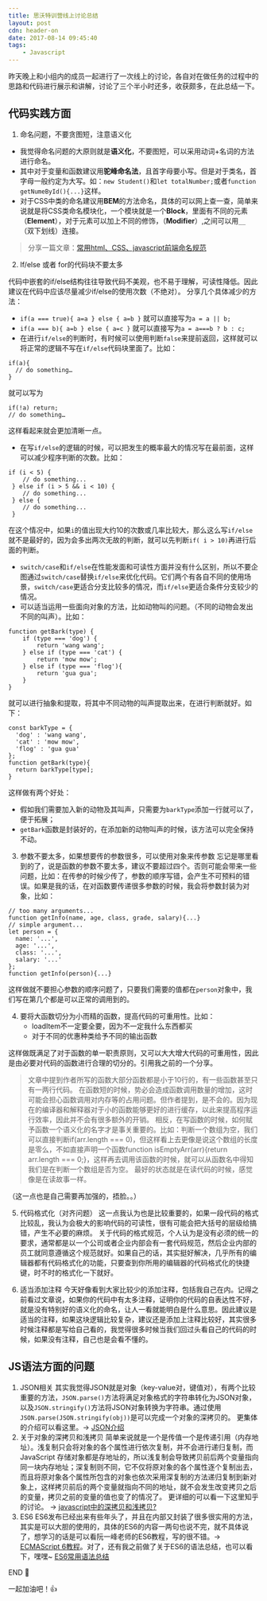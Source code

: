 ```yaml
---
title: 思沃特训营线上讨论总结
layout: post
cdn: header-on
date: 2017-08-14 09:45:40
tags:
    - Javascript
---
```


昨天晚上和小组内的成员一起进行了一次线上的讨论，各自对在做任务的过程中的思路和代码进行展示和讲解，讨论了三个半小时还多，收获颇多，在此总结一下。

## 代码实践方面

1. 命名问题，不要贪图短，注意语义化
 * 我觉得命名问题的大原则就是**语义化**，不要图短，可以采用动词+名词的方法进行命名。
 * 其中对于变量和函数建议用**驼峰命名法**，且首字母要小写。但是对于类名，首字母一般约定为大写。如：`new Student()`和`let totalNumber;`或者`function getNumeById(){...}`这样。
 * 对于CSS中类的命名建议用**BEM**的方法命名，具体的可以网上查一查，简单来说就是将CSS类命名模块化，一个模块就是一个**Block**，里面有不同的元素（**Element**），对于元素可以加上不同的修饰，（**Modifier**）,之间可以用`__`（双下划线）连接。
> 分享一篇文章：[常用html、CSS、javascript前端命名规范](https://my.oschina.net/lianyi/blog/48955)

2. If/else 或者 for的代码块不要太多

代码中嵌套的if/else结构往往导致代码不美观，也不易于理解，可读性降低。因此建议在代码中应该尽量减少if/else的使用次数（不绝对）。
分享几个具体减少的方法：
* `if(a === true){ a=a } else { a=b }` 就可以直接写为`a = a || b;`
*  `if(a === b){ a=b } else { a=c }` 就可以直接写为`a = a===b ? b : c;`
* 在进行`if/else`的判断时，有时候可以使用判断`false`来提前返回，这样就可以将正常的逻辑不写在`if/else`代码块里面了。比如：
```
if(a){
  // do something…
}
```
就可以写为
```
if(!a) return; 
// do something…
```
这样看起来就会更加清晰一点。
* 在写`if/else`的逻辑的时候，可以把发生的概率最大的情况写在最前面，这样可以减少程序判断的次数。比如：
```
if (i < 5) {
    // do something...
 } else if (i > 5 && i < 10) {
    // do something...
 } else {
    // do something...
 }
```
在这个情况中，如果`i`的值出现大约10的次数或几率比较大，那么这么写`if/else`就不是最好的，因为会多出两次无故的判断，就可以先判断`if( i > 10)`再进行后面的判断。
* `switch/case`和`if/else`在性能发面和可读性方面并没有什么区别，所以不要企图通过`switch/case`替换`if/else`来优化代码。它们两个有各自不同的使用场景，`switch/case`更适合分支比较多的情况，而`if/else`更适合条件分支较少的情况。
* 可以适当运用一些面向对象的方法，比如动物叫的问题。（不同的动物会发出不同的叫声）。比如：
```
function getBark(type) {
    if (type === 'dog') {
        return 'wang wang';
    } else if (type === 'cat') {
        return 'mow mow';
    } else if (type === 'flog'){
        return 'gua gua';
    }
}
```
就可以进行抽象和提取，将其中不同动物的叫声提取出来，在进行判断就好。如下：
```
const barkType = {
  'dog' : 'wang wang',
  'cat' : 'mow mow',
  'flog' : 'gua gua'
};
function getBark(type){
  return barkType[type];
}
```
这样做有两个好处：
*  假如我们需要加入新的动物及其叫声，只需要为`barkType`添加一行就可以了，便于拓展；
*  `getBark`函数是封装好的，在添加新的动物叫声的时候，该方法可以完全保持不动。

3. 参数不要太多，如果想要传的参数很多，可以使用对象来传参数
忘记是哪里看到的了，说是函数的参数不要太多，建议不要超过四个。否则可能会带来一些问题，比如：在传参的时候少传了，参数的顺序写错，会产生不可预料的错误。如果是我的话，在对函数要传递很多参数的时候，我会将参数封装为对象，比如：
```
// too many arguments...
function getInfo(name, age, class, grade, salary){...}
// simple argument...
let person = {
  name: '...',
  age: '...',
  class: '...',
  salary: '...'
};
function getInfo(person){...}
```
这样做就不要担心参数的顺序问题了，只要我们需要的值都在`person`对象中，我们写在第几个都是可以正常的调用到的。

4. 要将大函数切分为小而精的函数，提高代码的可重用性。比如：
	* loadItem不一定要全要，因为不一定我什么东西都买
	* 对于不同的优惠种类给予不同的输出函数

这样做既满足了对于函数的单一职责原则，又可以大大增大代码的可重用性，因此是由必要对代码的函数进行合理的切分的。引用我之前的一个分享。
> 文章中提到作者所写的函数大部分函数都是小于10行的，有一些函数甚至只有一两行代码。
> 在函数短的时候，势必会造成函数调用数量的增加，这时可能会担心函数调用对内存等的占用问题。但作者提到，是不会的。因为现在的编译器和解释器对于小的函数能够更好的进行缓存，以此来提高程序运行效率，因此并不会有很多额外的开销。
> 相反，在写函数的时候，如何赋予函数一个语义化的名字才是事关重要的。比如：判断一个数组为空，我们可以直接判断if(arr.length === 0)，但这样看上去更像是说这个数组的长度是零么，不如直接声明一个函数function isEmptyArr(arr){return arr.length === 0;}，这样再去调用该函数的时候，就可以从函数名中得知我们是在判断一个数组是否为空。
> 最好的状态就是在读代码的时候，感觉像是在读故事一样。

（这一点也是自己需要再加强的，捂脸。。）

5. 代码格式化（对齐问题）
这一点我认为也是比较重要的，如果一段代码的格式比较乱，我认为会极大的影响代码的可读性，很有可能会把大括号的层级给搞错，产生不必要的麻烦。
关于代码的格式规范，个人认为是没有必须的统一的要求，通常都是以一个公司或者企业内部会有一套代码规范，然后企业内部的员工就同意遵循这个规范就好。如果自己的话，其实挺好解决，几乎所有的编辑器都有代码格式化的功能，只要查到你所用的编辑器的代码格式化的快捷键，时不时的格式化一下就好。

6. 适当添加注释
今天好像看到大家比较少的添加注释，包括我自己在内。记得之前看过文章说，如果你的代码中有太多注释，证明你的代码的自表达性不好，就是没有特别好的语义化的命名，让人一看就能明白是什么意思。因此建议是适当的注释，如果这块逻辑比较复杂，建议还是添加上注释比较好，其实很多时候注释都是写给自己看的，我觉得很多时候当我们回过头看自己的代码的时候，如果没有注释，自己也是会看不懂的。


## JS语法方面的问题
1. JSON相关
其实我觉得JSON就是对象（key-value对，键值对），有两个比较重要的方法，`JSON.parse()`方法将满足对象格式的字符串转化为JSON对象，以及`JSON.stringify()`方法将JSON对象转换为字符串。通过使用`JSON.parse(JSON.stringify(obj))`是可以完成一个对象的深拷贝的。
更集体的介绍可以看这里。→ [JSON介绍](http://www.w3school.com.cn/json/json_intro.asp)
3. 关于对象的深拷贝和浅拷贝
简单来说就是一个是传值一个是传递引用（内存地址）。浅复制只会将对象的各个属性进行依次复制，并不会进行递归复制，而 JavaScript 存储对象都是存地址的，所以浅复制会导致拷贝前后两个变量指向同一块内存地址；深复制则不同，它不仅将原对象的各个属性逐个复制出去，而且将原对象各个属性所包含的对象也依次采用深复制的方法递归复制到新对象上，这样拷贝前后的两个变量就指向不同的地址，就不会发生改变拷贝之后的变量，拷贝之前的变量的值也变了的情况了。
更详细的可以看一下这里知乎的讨论。 → [javascript中的深拷贝和浅拷贝?](https://www.zhihu.com/question/23031215)
5. ES6
ES6发布已经出来有些年头了，并且在内部又封装了很多很实用的方法，其实是可以大胆的使用的，具体的ES6的内容一两句也说不完，就不具体说了，想学习的话是可以看阮一峰老师的ES6教程，写的很不错。→ [ECMAScript 6教程](http://es6.ruanyifeng.com/)。对了，还有我之前做了关于ES6的语法总结，也可以看下，嘿嘿~ [ES6常用语法总结](http://xujin.pro/2017-08-07-summary-of-es6-syntax.html)

END 💯

一起加油吧！👍